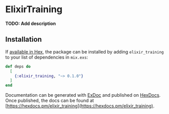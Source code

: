 # ElixirTraining

**TODO: Add description**

## Installation

If [available in Hex](https://hex.pm/docs/publish), the package can be installed
by adding `elixir_training` to your list of dependencies in `mix.exs`:

```elixir
def deps do
  [
    {:elixir_training, "~> 0.1.0"}
  ]
end
```

Documentation can be generated with [ExDoc](https://github.com/elixir-lang/ex_doc)
and published on [HexDocs](https://hexdocs.pm). Once published, the docs can
be found at [https://hexdocs.pm/elixir_training](https://hexdocs.pm/elixir_training).

